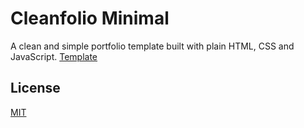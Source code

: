 # Cleanfolio Minimal

A clean and simple portfolio template built with plain HTML, CSS and JavaScript.
[Template](https://rajshekhar26.github.io/cleanfolio-minimal)

## License

[MIT](https://choosealicense.com/licenses/mit/)
